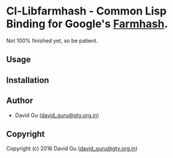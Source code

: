# Cl-Libfarmhash - Common Lisp Binding for Google's [Farmhash](https://github.com/google/farmhash).

Not 100% finished yet, so be patient.

## Usage

## Installation

## Author

* David Gu (david_guru@gty.org.in)

## Copyright

Copyright (c) 2016 David Gu (david_guru@gty.org.in)
